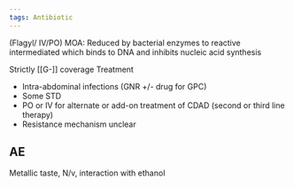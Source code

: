 ```yaml
---
tags: Antibiotic
---
```

(Flagyl/ IV/PO)
MOA: Reduced by bacterial enzymes to reactive intermediated which binds to DNA and inhibits nucleic acid synthesis

Strictly [[G-]] coverage
Treatment
- Intra-abdominal infections (GNR +/- drug for GPC)
- Some STD
- PO or IV for alternate or add-on treatment of CDAD (second or third line therapy)
- Resistance mechanism unclear
## AE 
Metallic taste, N/v, interaction with ethanol